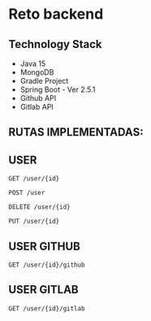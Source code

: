 # Reto backend

## Technology Stack
- Java 15
- MongoDB
- Gradle Project
- Spring Boot - Ver 2.5.1
- Github API
- Gitlab API


## RUTAS IMPLEMENTADAS:

## USER

```
GET /user/{id}
```

```
POST /user
```

```
DELETE /user/{id}
```

```
PUT /user/{id}
```

## USER GITHUB
```
GET /user/{id}/github
```


## USER GITLAB
```
GET /user/{id}/gitlab
```
